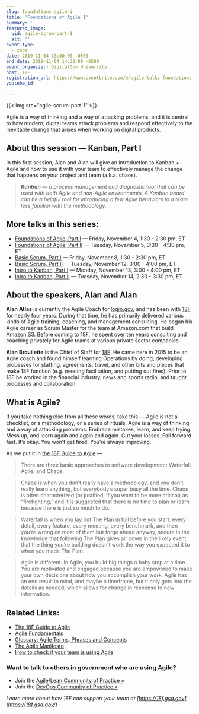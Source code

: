 ```yaml
---
slug: foundations-agile-i
title: 'Foundations of Agile I'
summary: ''
featured_image:
  uid: agile-scrum-part-1
  alt: ''
event_type:
  - zoom
date: 2019-11-04 13:30:00 -0500
end_date: 2019-11-04 14:30:00 -0500
event_organizer: DigitalGov University
host: 18F
registration_url: https://www.eventbrite.com/e/agile-talks-foundations-of-agile-part-i-registration-78043727891
youtube_id:

---
```


{{< img src="agile-scrum-part-1" >}}


Agile is a way of thinking and a way of attacking problems, and it is central to how modern, digital teams attack problems and respond effectively to the inevitable change that arises when working on digital products.

## About this session — Kanban, Part I

In this first session, Alan and Alan will give an introduction to Kanban + Agile and how to use it with your team to effectively manage the change that happens on your project and team (a.k.a. chaos).

> _**Kanban** — a process management and diagnostic tool that can be used with both Agile and non-Agile environments. A Kanban board can be a helpful tool for introducing a few Agile behaviors to a team less familiar with the methodology._


## More talks in this series:

- [Foundations of Agile, Part I](#) — Friday, November 4, 1:30 - 2:30 pm, ET 
- [Foundations of Agile, Part II](#) — Tuesday, November 5, 3:30 - 4:30 pm, ET 
- [Basic Scrum, Part I](#) — Friday, November 8, 1:30 - 2:30 pm, ET 
- [Basic Scrum, Part II](#) — Tuesday, November 12, 3:00 - 4:00 pm, ET 
- [Intro to Kanban, Part I](#) — Monday, November 13, 3:00 - 4:00 pm, ET 
- [Intro to Kanban, Part II](#) — Tuesday, November 14, 2:30 - 3:30 pm, ET


## About the speakers, Alan and Alan

**Alan Atlas** is currently the Agile Coach for [login.gov](https://login.gov), and has been with [18F](https://18f.gsa.gov) for nearly four years. During that time, he has primarily delivered various kinds of Agile training, coaching, and management consulting. He began his Agile career as Scrum Master for the team at Amazon.com that build Amazon S3. Before coming to 18F, he spent over ten years consulting and coaching privately for Agile teams at various private sector companies.

**Alan Brouilette** is the Chief of Staff for [18F](https://www.18f.gov). He came here in 2015 to be an Agile coach and found himself learning Operations by doing, developing processes for staffing, agreements, travel, and other bits and pieces that make 18F function (e.g. meeting facilitation, and putting out fires). Prior to 18F he worked in the financial industry, news and sports radio, and taught processes and collaboration.

## What is Agile?

If you take nothing else from all these words, take this — Agile is not a checklist, or a methodology, or a series of rituals. Agile is a way of thinking and a way of attacking problems. Embrace mistakes, learn, and keep trying. Mess up, and learn again and again and again. Cut your losses. Fail forward fast. It’s okay. You won’t get fired. You’re always improving.

As we put it in [the 18F Guide to Agile](https://agile.18f.gov/modern-software-product-development/) —  


> There are three basic approaches to software development: Waterfall, Agile, and Chaos.

> Chaos is when you don’t really have a methodology, and you don’t really learn anything, but everybody’s super busy all the time. Chaos is often characterized (or justified, if you want to be more critical) as “firefighting,” and it is suggested that there is no time to plan or learn because there is just so much to do.

> Waterfall is when you lay out The Plan in full before you start: every detail, every feature, every meeting, every benchmark, and then you’re wrong on most of them but forge ahead anyway, secure in the knowledge that following The Plan gives air cover in the likely event that the thing you’re building doesn’t work the way you expected it to when you made The Plan.

> Agile is different. In Agile, you build big things a baby step at a time. You are motivated and engaged because you are empowered to make your own decisions about how you accomplish your work. Agile has an end result in mind, and maybe a timeframe, but it only gets into the details as needed, which allows for change in response to new information.

## Related Links: 

- [The 18F Guide to Agile](https://agile.18f.gov/)
- [Agile Fundamentals](https://agile.18f.gov/agile-fundamentals/)
- [Glossary: Agile Terms, Phrases and Concepts](https://agile.18f.gov/agile-lexicon/)
- [The Agile Manifesto](http://agilemanifesto.org/)
- [How to check if your team is using Agile](https://18f.gsa.gov/2015/12/29/is-your-project-using-agilefall/)


### Want to talk to others in government who are using Agile?

- Join the [Agile/Lean Community of Practice »](http://localhost:1313/communities/agile-lean/)
- Join the [DevOps Community of Practice »](http://localhost:1313/communities/devops/)

_Learn more about how 18F can support your team at [https://18f.gsa.gov](https://18f.gsa.gov/)_
